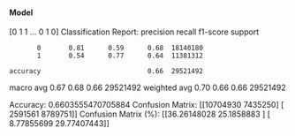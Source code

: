 #### Model
[0 1 1 ... 0 1 0]
Classification Report:
              precision    recall  f1-score   support

           0       0.81      0.59      0.68  18140180
           1       0.54      0.77      0.64  11381312

    accuracy                           0.66  29521492
   macro avg       0.67      0.68      0.66  29521492
weighted avg       0.70      0.66      0.66  29521492

Accuracy: 0.6603555470705884
Confusion Matrix:
[[10704930  7435250]
 [ 2591561  8789751]]
Confusion Matrix (%):
[[36.26148028 25.1858883 ]
 [ 8.77855699 29.77407443]]
